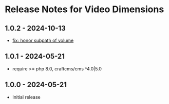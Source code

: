 # Release Notes for Video Dimensions

## 1.0.2 - 2024-10-13
- [fix: honor subpath of volume](https://github.com/riccardolardi/craft-video-dimensions/pull/1)

## 1.0.1 - 2024-05-21
- require >= php 8.0, craftcms/cms ^4.0|5.0

## 1.0.0 - 2024-05-21
- Initial release
